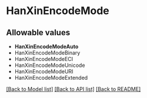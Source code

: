 # HanXinEncodeMode



## Allowable values
* **HanXinEncodeModeAuto**
* HanXinEncodeModeBinary
* HanXinEncodeModeECI
* HanXinEncodeModeUnicode
* HanXinEncodeModeURI
* HanXinEncodeModeExtended

[[Back to Model list]](../README.md#documentation-for-models) [[Back to API list]](../README.md#documentation-for-api-endpoints) [[Back to README]](../README.md)
